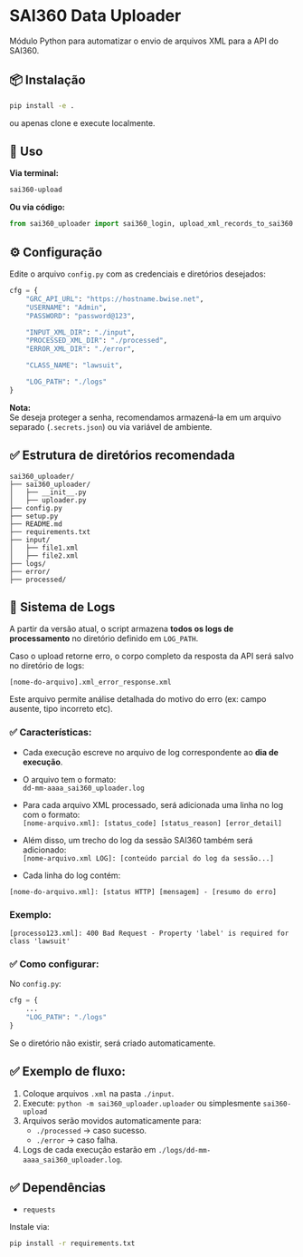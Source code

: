 
# SAI360 Data Uploader

Módulo Python para automatizar o envio de arquivos XML para a API do SAI360.

## 📦 Instalação

```bash
pip install -e .
```

ou apenas clone e execute localmente.

## 🚀 Uso

**Via terminal:**

```bash
sai360-upload
```

**Ou via código:**

```python
from sai360_uploader import sai360_login, upload_xml_records_to_sai360
```

## ⚙️ Configuração

Edite o arquivo `config.py` com as credenciais e diretórios desejados:

```python
cfg = {
    "GRC_API_URL": "https://hostname.bwise.net",
    "USERNAME": "Admin",
    "PASSWORD": "password@123",

    "INPUT_XML_DIR": "./input",
    "PROCESSED_XML_DIR": "./processed",
    "ERROR_XML_DIR": "./error",

    "CLASS_NAME": "lawsuit",

    "LOG_PATH": "./logs"
}
```

**Nota:**  
Se deseja proteger a senha, recomendamos armazená-la em um arquivo separado (`.secrets.json`) ou via variável de ambiente.

## ✅ Estrutura de diretórios recomendada

```
sai360_uploader/
├── sai360_uploader/
│   ├── __init__.py
│   ├── uploader.py
├── config.py
├── setup.py
├── README.md
├── requirements.txt
├── input/
│   ├── file1.xml
│   ├── file2.xml
├── logs/
├── error/
├── processed/
```

## 📝 Sistema de Logs

A partir da versão atual, o script armazena **todos os logs de processamento** no diretório definido em `LOG_PATH`.

Caso o upload retorne erro, o corpo completo da resposta da API será salvo no diretório de logs:

```
[nome-do-arquivo].xml_error_response.xml
```

Este arquivo permite análise detalhada do motivo do erro (ex: campo ausente, tipo incorreto etc).

### ✅ Características:

- Cada execução escreve no arquivo de log correspondente ao **dia de execução**.
- O arquivo tem o formato:  
  `dd-mm-aaaa_sai360_uploader.log`

- Para cada arquivo XML processado, será adicionada uma linha no log com o formato:  
  `[nome-arquivo.xml]: [status_code] [status_reason] [error_detail]`

- Além disso, um trecho do log da sessão SAI360 também será adicionado:  
  `[nome-arquivo.xml LOG]: [conteúdo parcial do log da sessão...]`

- Cada linha do log contém:

```
[nome-do-arquivo.xml]: [status HTTP] [mensagem] - [resumo do erro]
```

### Exemplo:
```
[processo123.xml]: 400 Bad Request - Property 'label' is required for class 'lawsuit'
```

### ✅ Como configurar:

No `config.py`:

```python
cfg = {
    ...
    "LOG_PATH": "./logs"
}
```

Se o diretório não existir, será criado automaticamente.

## ✅ Exemplo de fluxo:

1. Coloque arquivos `.xml` na pasta `./input`.
2. Execute: `python -m sai360_uploader.uploader` ou simplesmente `sai360-upload`
3. Arquivos serão movidos automaticamente para:
   - `./processed` → caso sucesso.
   - `./error` → caso falha.
4. Logs de cada execução estarão em `./logs/dd-mm-aaaa_sai360_uploader.log`.

## ✅ Dependências

- `requests`

Instale via:

```bash
pip install -r requirements.txt
```
